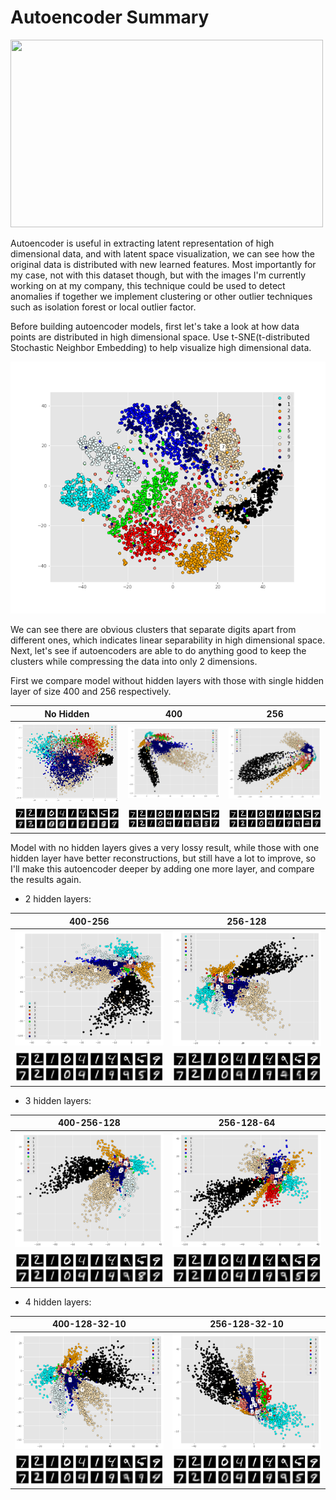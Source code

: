 # Autoencoder Summary

<img src="https://4.bp.blogspot.com/-oUcusrWxk2U/WkntSbY7EQI/AAAAAAAAXHM/SzJ7vLUDu4U0IV5QfxQj-6W78h6-JUfSwCLcBGAs/s1600/4110_2.PNG" width="500" height="300">

Autoencoder is useful in extracting latent representation of high dimensional data, and with latent space visualization, we can see how the original data is distributed with new learned features. Most importantly for my case, not with this dataset though, but with the images I'm currently working on at my company, this technique could be used to detect anomalies if together we implement clustering or other outlier techniques such as isolation forest or local outlier factor.

Before building autoencoder models, first let's take a look at how data points are distributed in high dimensional space. Use t-SNE(t-distributed Stochastic Neighbor Embedding) to help visualize high dimensional data.

![1](images/tsne.png)

We can see there are obvious clusters that separate digits apart from different ones, which indicates linear separability in high dimensional space. Next, let's see if autoencoders are able to do anything good to keep the clusters while compressing the data into only 2 dimensions.

First we compare model without hidden layers with those with single hidden layer of size 400 and 256 respectively.

No Hidden|400|256|
:---:|:---:|:---:|
![1](images/clusters_None.png)|![2](images/clusters_400.png)|![3](images/clusters_256.png)|
![4](images/digits_None.png)|![5](images/digits_400.png)|![6](images/digits_256.png)|

Model with no hidden layers gives a very lossy result, while those with one hidden layer have better reconstructions, but still have a lot to improve, so I'll make this autoencoder deeper by adding one more layer, and compare the results again.

- 2 hidden layers:

400-256|256-128|
:---:|:---:|
![1](images/clusters_400_256.png)|![2](images/clusters_256_128.png)|
![4](images/digits_400_256.png)|![5](images/digits_256_128.png)|

- 3 hidden layers:

400-256-128|256-128-64|
:---:|:---:|
![1](images/clusters_400_256_128.png)|![2](images/clusters_256_128_64.png)|
![4](images/digits_400_256_128.png)|![5](images/digits_256_128_64.png)|

- 4 hidden layers:

400-128-32-10|256-128-32-10|
:---:|:---:|
![1](images/clusters_400_128_32_10.png)|![2](images/clusters_256_128_32_10.png)|
![4](images/digits_400_128_32_10.png)|![5](images/digits_256_128_32_10.png)|
